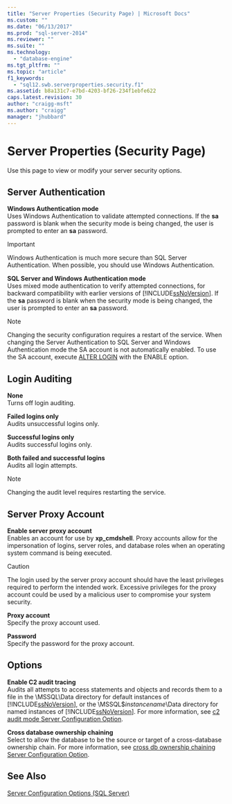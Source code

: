 ```yaml
---
title: "Server Properties (Security Page) | Microsoft Docs"
ms.custom: ""
ms.date: "06/13/2017"
ms.prod: "sql-server-2014"
ms.reviewer: ""
ms.suite: ""
ms.technology: 
  - "database-engine"
ms.tgt_pltfrm: ""
ms.topic: "article"
f1_keywords: 
  - "sql12.swb.serverproperties.security.f1"
ms.assetid: b8a131c7-e7bd-4203-bf26-234f1ebfe622
caps.latest.revision: 30
author: "craigg-msft"
ms.author: "craigg"
manager: "jhubbard"
---
```

# Server Properties (Security Page)
  Use this page to view or modify your server security options.  
  
## Server Authentication  
 **Windows Authentication mode**  
 Uses Windows Authentication to validate attempted connections. If the **sa** password is blank when the security mode is being changed, the user is prompted to enter an **sa** password.  
  
> [!IMPORTANT]  
>  Windows Authentication is much more secure than SQL Server Authentication. When possible, you should use Windows Authentication.  
  
 **SQL Server and Windows Authentication mode**  
 Uses mixed mode authentication to verify attempted connections, for backward compatibility with earlier versions of [!INCLUDE[ssNoVersion](../includes/ssnoversion-md.md)]. If the **sa** password is blank when the security mode is being changed, the user is prompted to enter an **sa** password.  
  
> [!NOTE]  
>  Changing the security configuration requires a restart of the service. When changing the Server Authentication to SQL Server and Windows Authentication mode the SA account is not automatically enabled. To use the SA account, execute [ALTER LOGIN](~/t-sql/statements/alter-login-transact-sql.md) with the ENABLE option.  
  
## Login Auditing  
 **None**  
 Turns off login auditing.  
  
 **Failed logins only**  
 Audits unsuccessful logins only.  
  
 **Successful logins only**  
 Audits successful logins only.  
  
 **Both failed and successful logins**  
 Audits all login attempts.  
  
> [!NOTE]  
>  Changing the audit level requires restarting the service.  
  
## Server Proxy Account  
 **Enable server proxy account**  
 Enables an account for use by **xp_cmdshell**. Proxy accounts allow for the impersonation of logins, server roles, and database roles when an operating system command is being executed.  
  
> [!CAUTION]  
>  The login used by the server proxy account should have the least privileges required to perform the intended work. Excessive privileges for the proxy account could be used by a malicious user to compromise your system security.  
  
 **Proxy account**  
 Specify the proxy account used.  
  
 **Password**  
 Specify the password for the proxy account.  
  
## Options  
 **Enable C2 audit tracing**  
 Audits all attempts to access statements and objects and records them to a file in the \MSSQL\Data directory for default instances of [!INCLUDE[ssNoVersion](../includes/ssnoversion-md.md)], or the \MSSQL$*instancename*\Data directory for named instances of [!INCLUDE[ssNoVersion](../includes/ssnoversion-md.md)]. For more information, see [c2 audit mode Server Configuration Option](../../2014/database-engine/c2-audit-mode-server-configuration-option.md).  
  
 **Cross database ownership chaining**  
 Select to allow the database to be the source or target of a cross-database ownership chain. For more information, see [cross db ownership chaining Server Configuration Option](../../2014/database-engine/cross-db-ownership-chaining-server-configuration-option.md).  
  
## See Also  
 [Server Configuration Options &#40;SQL Server&#41;](../../2014/database-engine/server-configuration-options-sql-server.md)  
  
  